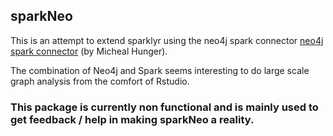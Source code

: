 ## sparkNeo

This is an attempt to extend sparklyr using the neo4j spark connector [neo4j spark connector](https://spark-packages.org/package/neo4j-contrib/neo4j-spark-connector) (by Micheal Hunger).

The combination of Neo4j and Spark seems interesting to do large scale graph analysis from the comfort of Rstudio. 


### This package is currently non functional and is mainly used to get feedback / help in making sparkNeo a reality. 
